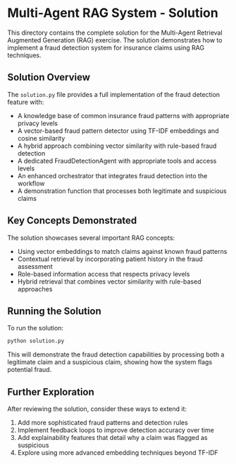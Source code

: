 # Multi-Agent RAG System - Solution

This directory contains the complete solution for the Multi-Agent Retrieval Augmented Generation (RAG) exercise. The solution demonstrates how to implement a fraud detection system for insurance claims using RAG techniques.

## Solution Overview

The `solution.py` file provides a full implementation of the fraud detection feature with:

- A knowledge base of common insurance fraud patterns with appropriate privacy levels
- A vector-based fraud pattern detector using TF-IDF embeddings and cosine similarity
- A hybrid approach combining vector similarity with rule-based fraud detection
- A dedicated FraudDetectionAgent with appropriate tools and access levels
- An enhanced orchestrator that integrates fraud detection into the workflow
- A demonstration function that processes both legitimate and suspicious claims

## Key Concepts Demonstrated

The solution showcases several important RAG concepts:

- Using vector embeddings to match claims against known fraud patterns
- Contextual retrieval by incorporating patient history in the fraud assessment
- Role-based information access that respects privacy levels
- Hybrid retrieval that combines vector similarity with rule-based approaches

## Running the Solution

To run the solution:

```bash
python solution.py
```

This will demonstrate the fraud detection capabilities by processing both a legitimate claim and a suspicious claim, showing how the system flags potential fraud.

## Further Exploration

After reviewing the solution, consider these ways to extend it:

1. Add more sophisticated fraud patterns and detection rules
2. Implement feedback loops to improve detection accuracy over time
3. Add explainability features that detail why a claim was flagged as suspicious
4. Explore using more advanced embedding techniques beyond TF-IDF